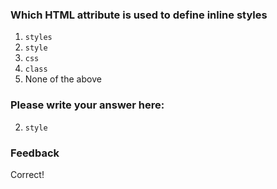 ### Which HTML attribute is used to define inline styles

1. `styles`
2. `style`
3. `css`
4. `class`
5. None of the above


### Please write your answer here:
2. `style`

### Feedback
Correct!